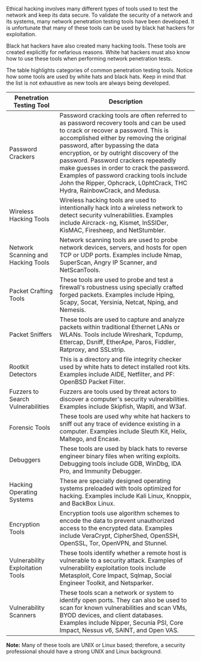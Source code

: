 Ethical hacking involves many different types of tools used to test the network and keep its data secure. To validate the security of a network and its systems, many network penetration testing tools have been developed. It is unfortunate that many of these tools can be used by black hat hackers for exploitation.

Black hat hackers have also created many hacking tools. These tools are created explicitly for nefarious reasons. White hat hackers must also know how to use these tools when performing network penetration tests.

The table highlights categories of common penetration testing tools. Notice how some tools are used by white hats and black hats. Keep in mind that the list is not exhaustive as new tools are always being developed.

| Penetration Testing Tool           | Description                                                                                                                                                                                                                                                                                                                                                                                                                                                              |
| ---------------------------------- | ------------------------------------------------------------------------------------------------------------------------------------------------------------------------------------------------------------------------------------------------------------------------------------------------------------------------------------------------------------------------------------------------------------------------------------------------------------------------ |
| Password Crackers                  | Password cracking tools are often referred to as password recovery tools and can be used to crack or recover a password. This is accomplished either by removing the original password, after bypassing the data encryption, or by outright discovery of the password. Password crackers repeatedly make guesses in order to crack the password. Examples of password cracking tools include John the Ripper, Ophcrack, L0phtCrack, THC Hydra, RainbowCrack, and Medusa. |
| Wireless Hacking Tools             | Wireless hacking tools are used to intentionally hack into a wireless network to detect security vulnerabilities. Examples include Aircrack-ng, Kismet, InSSIDer, KisMAC, Firesheep, and NetStumbler.                                                                                                                                                                                                                                                                    |
| Network Scanning and Hacking Tools | Network scanning tools are used to probe network devices, servers, and hosts for open TCP or UDP ports. Examples include Nmap, SuperScan, Angry IP Scanner, and NetScanTools.                                                                                                                                                                                                                                                                                            |
| Packet Crafting Tools              | These tools are used to probe and test a firewall's robustness using specially crafted forged packets. Examples include Hping, Scapy, Socat, Yersinia, Netcat, Nping, and Nemesis.                                                                                                                                                                                                                                                                                       |
| Packet Sniffers                    | These tools are used to capture and analyze packets within traditional Ethernet LANs or WLANs. Tools include Wireshark, Tcpdump, Ettercap, Dsniff, EtherApe, Paros, Fiddler, Ratproxy, and SSLstrip.                                                                                                                                                                                                                                                                     |
| Rootkit Detectors                  | This is a directory and file integrity checker used by white hats to detect installed root kits. Examples include AIDE, Netfilter, and PF: OpenBSD Packet Filter.                                                                                                                                                                                                                                                                                                        |
| Fuzzers to Search Vulnerabilities  | Fuzzers are tools used by threat actors to discover a computer's security vulnerabilities. Examples include Skipfish, Wapiti, and W3af.                                                                                                                                                                                                                                                                                                                                  |
| Forensic Tools                     | These tools are used why white hat hackers to sniff out any trace of evidence existing in a computer. Examples include Sleuth Kit, Helix, Maltego, and Encase.                                                                                                                                                                                                                                                                                                           |
| Debuggers                          | These tools are used by black hats to reverse engineer binary files when writing exploits. Debugging tools include GDB, WinDbg, IDA Pro, and Immunity Debugger.                                                                                                                                                                                                                                                                                                          |
| Hacking Operating Systems          | These are specially designed operating systems preloaded with tools optimized for hacking. Examples include Kali Linux, Knoppix, and BackBox Linux.                                                                                                                                                                                                                                                                                                                      |
| Encryption Tools                   | Encryption tools use algorithm schemes to encode the data to prevent unauthorized access to the encrypted data. Examples include VeraCrypt, CipherShed, OpenSSH, OpenSSL, Tor, OpenVPN, and Stunnel.                                                                                                                                                                                                                                                                     |
| Vulnerability Exploitation Tools   | These tools identify whether a remote host is vulnerable to a security attack. Examples of vulnerability exploitation tools include Metasploit, Core Impact, Sqlmap, Social Engineer Toolkit, and Netsparker.                                                                                                                                                                                                                                                            |
| Vulnerability Scanners             | These tools scan a network or system to identify open ports. They can also be used to scan for known vulnerabilities and scan VMs, BYOD devices, and client databases. Examples include Nipper, Secunia PSI, Core Impact, Nessus v6, SAINT, and Open VAS.                                                                                                                                                                                                                |

**Note:** Many of these tools are UNIX or Linux based; therefore, a security professional should have a strong UNIX and Linux background.